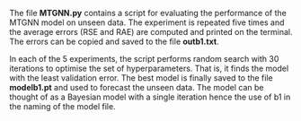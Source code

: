 The file **MTGNN.py** contains a script for evaluating the performance of the MTGNN model on unseen data. The experiment is repeated five times and the average errors (RSE and RAE) are computed and printed on the terminal. The errors can be copied and saved to the file **outb1.txt**.

In each of the 5 experiments, the script performs random search with 30 iterations to optimise the set of hyperparameters. That is, it finds the model with the least validation error. The best model is finally saved to the file **modelb1.pt** and used to forecast the unseen data. The model can be thought of as a Bayesian model with a single iteration hence the use of b1 in the naming of the model file.
